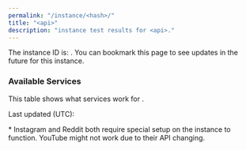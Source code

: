 ```yaml
---
permalink: "/instance/<hash>/"
title: "<api>"
description: "instance test results for <api>."
---
```

The instance ID is: <code><hash></code>. You can bookmark this page to see updates in the future for this instance.

### Available Services
This table shows what services work for <code><api></code>. <frontend>

Last updated (UTC): <time>

<scores>

\* Instagram and Reddit both require special setup on the instance to function. YouTube might not work due to their API changing.